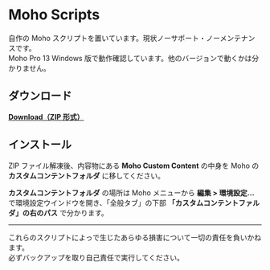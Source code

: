 # Moho Scripts

自作の Moho スクリプトを置いています。現状ノーサポート・ノーメンテナンスです。  
Moho Pro 13 Windows 版で動作確認しています。他のバージョンで動くかは分かりません。

## ダウンロード

**[Download（ZIP 形式）](https://github.com/sootwork/moho-scripts/archive/master.zip)**

## インストール

ZIP ファイル解凍後、内容物にある **Moho Custom Content** の中身を Moho の **カスタムコンテントフォルダ** に移してください。

**カスタムコンテントフォルダ** の場所は Moho メニューから **編集 > 環境設定...** で環境設定ウインドウを開き、「全般タブ」の下部 **「カスタムコンテントファルダ」の右のパス** で分かります。

---

これらのスクリプトによっで生じたあらゆる損害について一切の責任を負いかねます。  
必ずバックアップを取り自己責任で実行してください。
